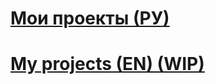 # [Мои проекты (РУ)](https://schastev.github.io/projects-ru.html)
# [My projects (EN) (WIP)](https://schastev.github.io/projects-en.html)


